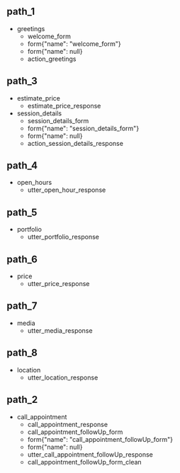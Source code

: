 ## path_1
* greetings
	- welcome_form
	- form{"name": "welcome_form"}
	- form{"name": null}
	- action_greetings

## path_3
* estimate_price
	- estimate_price_response
* session_details
	- session_details_form
	- form{"name": "session_details_form"}
	- form{"name": null}
	- action_session_details_response

## path_4
* open_hours	
	- utter_open_hour_response

## path_5
* portfolio	
	- utter_portfolio_response

## path_6
* price	
	- utter_price_response

## path_7
* media	
	- utter_media_response

## path_8
* location	
	- utter_location_response

## path_2
* call_appointment	
	- call_appointment_response
	- call_appointment_followUp_form
	- form{"name": "call_appointment_followUp_form"}
	- form{"name": null}
	- utter_call_appointment_followUp_response
	- call_appointment_followUp_form_clean